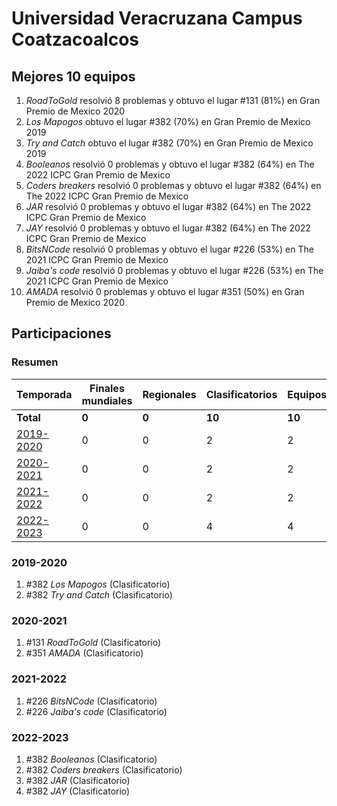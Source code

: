 ---
---

# Universidad Veracruzana Campus Coatzacoalcos

## Mejores 10 equipos

1. _RoadToGold_ resolvió 8 problemas y obtuvo el lugar #131 (81%) en Gran Premio de Mexico 2020
1. _Los Mapogos_ obtuvo el lugar #382 (70%) en Gran Premio de Mexico 2019
1. _Try and Catch_ obtuvo el lugar #382 (70%) en Gran Premio de Mexico 2019
1. _Booleanos_ resolvió 0 problemas y obtuvo el lugar #382 (64%) en The 2022 ICPC Gran Premio de Mexico
1. _Coders breakers_ resolvió 0 problemas y obtuvo el lugar #382 (64%) en The 2022 ICPC Gran Premio de Mexico
1. _JAR_ resolvió 0 problemas y obtuvo el lugar #382 (64%) en The 2022 ICPC Gran Premio de Mexico
1. _JAY_ resolvió 0 problemas y obtuvo el lugar #382 (64%) en The 2022 ICPC Gran Premio de Mexico
1. _BitsNCode_ resolvió 0 problemas y obtuvo el lugar #226 (53%) en The 2021 ICPC Gran Premio de Mexico
1. _Jaiba's code_ resolvió 0 problemas y obtuvo el lugar #226 (53%) en The 2021 ICPC Gran Premio de Mexico
1. _AMADA_ resolvió 0 problemas y obtuvo el lugar #351 (50%) en Gran Premio de Mexico 2020

## Participaciones

### Resumen

| Temporada | Finales mundiales | Regionales | Clasificatorios | Equipos |
| --- | --- | --- | --- | --- |
| **Total** | **0** | **0** | **10** | **10** |
| [2019-2020](#2019-2020) | 0 | 0 | 2 | 2 |
| [2020-2021](#2020-2021) | 0 | 0 | 2 | 2 |
| [2021-2022](#2021-2022) | 0 | 0 | 2 | 2 |
| [2022-2023](#2022-2023) | 0 | 0 | 4 | 4 |

### 2019-2020

1. #382 _Los Mapogos_ (Clasificatorio)
1. #382 _Try and Catch_ (Clasificatorio)

### 2020-2021

1. #131 _RoadToGold_ (Clasificatorio)
1. #351 _AMADA_ (Clasificatorio)

### 2021-2022

1. #226 _BitsNCode_ (Clasificatorio)
1. #226 _Jaiba's code_ (Clasificatorio)

### 2022-2023

1. #382 _Booleanos_ (Clasificatorio)
1. #382 _Coders breakers_ (Clasificatorio)
1. #382 _JAR_ (Clasificatorio)
1. #382 _JAY_ (Clasificatorio)



